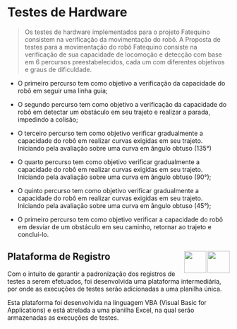 # Testes de Hardware

> Os testes de hardware implementados para o projeto Fatequino consistem na verificação da movimentação do robô.
A Proposta de testes para a movimentação do robô Fatequino consiste na verificação de sua capacidade de locomoção e detecção com base em 6 percursos preestabelecidos, cada um com diferentes objetivos e graus de dificuldade.

* O primeiro percurso tem como objetivo a verificação da capacidade do robô em seguir uma linha guia;

* O segundo percurso tem como objetivo a verificação da capacidade do robô em detectar um obstáculo em seu trajeto e realizar a parada, impedindo a colisão;

* O terceiro percurso tem como objetivo verificar gradualmente a capacidade do robô em realizar curvas exigidas em seu trajeto. Iniciando pela avaliação sobre uma curva em ângulo obtuso (135°)

* O quarto percurso tem como objetivo verificar gradualmente a capacidade do robô em realizar curvas exigidas em seu trajeto. Iniciando pela avaliação sobre uma curva em ângulo obtuso (90°);

* O quinto percurso tem como objetivo verificar gradualmente a capacidade do robô em realizar curvas exigidas em seu trajeto. Iniciando pela avaliação sobre uma curva em ângulo obtuso (45°);

* O primeiro percurso tem como objetivo verificar a capacidade do robô em desviar de um obstáculo em seu caminho, retornar ao trajeto e concluí-lo.

## Plataforma de Registro <img src="https://img.icons8.com/color/48/000000/ms-excel.png" align="right" height="50px"/> <img src="https://www.hscripts.com/freeimages/logos/brands-of-the-world/vba/visual-basic-for-applications-500.gif" align="right" height="50px" backgound="#fff"/>


Com o intuito de garantir a padronização dos registros de testes a serem efetuados, foi desenvolvida uma plataforma intermediária, por onde as execuções de testes serão adicionadas a uma planilha única.

Esta plataforma foi desenvolvida na linguagem VBA (Visual Basic for Applications) e está atrelada a uma planilha Excel, na qual serão armazenadas as execuções de testes.


